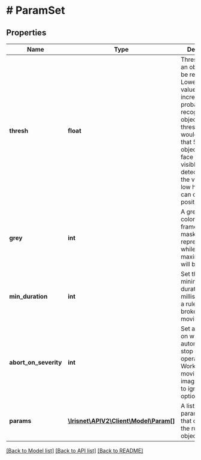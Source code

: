 # # ParamSet

## Properties

Name | Type | Description | Notes
------------ | ------------- | ------------- | -------------
**thresh** | **float** | Threshold when an object can be recognized. Lowering the value will increase the probability of recognizing objects. A threshold of 0.5 would mean, that 50% of an object like a face must be visible, to be detected.Setting the value too low however, can cause false positives. | [optional] [default to 0.5]
**grey** | **int** | A grey scale color to use for frame or masking. &#39;0&#39; will represent black, while the maximum &#39;255&#39; will be white. | [optional] [default to 127]
**min_duration** | **int** | Set the overall minimum duration in milliseconds for a rule to be broken in moving images. | [optional] [default to 100]
**abort_on_severity** | **int** | Set a severity on which to automatically stop the check operation. Works with moving images.Use &#39;-1&#39; to ignore this option. | [optional] [default to -1]
**params** | [**\Irisnet\APIV2\Client\Model\Param[]**](Param.md) | A list of parameter sets that describe the rules of the objects. | [optional]

[[Back to Model list]](../../README.md#models) [[Back to API list]](../../README.md#endpoints) [[Back to README]](../../README.md)
